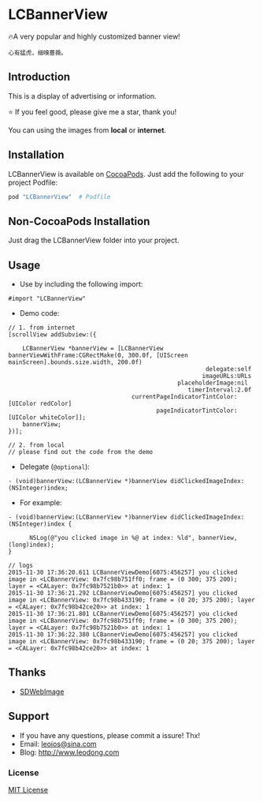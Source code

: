 # LCBannerView

🔥A very popular and highly customized banner view! 

````
心有猛虎，细嗅蔷薇。
````



## Introduction

This is a display of advertising or information.

⭐️ If you feel good, please give me a star, thank you!

You can using the images from **local** or **internet**.



## Installation

LCBannerView is available on [CocoaPods](https://cocoapods.org/). Just add the following to your project Podfile:
````ruby
pod "LCBannerView"  # Podfile
````



## Non-CocoaPods Installation

Just drag the LCBannerView folder into your project.



## Usage

* Use by including the following import:
````objc
#import "LCBannerView"
````
* Demo code:
````objc
// 1. from internet
[scrollView addSubview:({
    
    LCBannerView *bannerView = [LCBannerView bannerViewWithFrame:CGRectMake(0, 300.0f, [UIScreen mainScreen].bounds.size.width, 200.0f)
                                                        delegate:self
                                                       imageURLs:URLs
                                                placeholderImage:nil
                                                   timerInterval:2.0f
                                   currentPageIndicatorTintColor:[UIColor redColor]
                                          pageIndicatorTintColor:[UIColor whiteColor]];
    bannerView;
})];

// 2. from local
// please find out the code from the demo
````

* Delegate (`@optional`):
````objc
- (void)bannerView:(LCBannerView *)bannerView didClickedImageIndex:(NSInteger)index;
````
* For example:
````objc
- (void)bannerView:(LCBannerView *)bannerView didClickedImageIndex:(NSInteger)index {
      
      NSLog(@"you clicked image in %@ at index: %ld", bannerView, (long)index);
}

// logs
2015-11-30 17:36:20.611 LCBannerViewDemo[6075:456257] you clicked image in <LCBannerView: 0x7fc98b751ff0; frame = (0 300; 375 200); layer = <CALayer: 0x7fc98b7521b0>> at index: 1
2015-11-30 17:36:21.292 LCBannerViewDemo[6075:456257] you clicked image in <LCBannerView: 0x7fc98b433190; frame = (0 20; 375 200); layer = <CALayer: 0x7fc98b42ce20>> at index: 1
2015-11-30 17:36:21.801 LCBannerViewDemo[6075:456257] you clicked image in <LCBannerView: 0x7fc98b751ff0; frame = (0 300; 375 200); layer = <CALayer: 0x7fc98b7521b0>> at index: 1
2015-11-30 17:36:22.380 LCBannerViewDemo[6075:456257] you clicked image in <LCBannerView: 0x7fc98b433190; frame = (0 20; 375 200); layer = <CALayer: 0x7fc98b42ce20>> at index: 1
````



## Thanks
* [SDWebImage](https://github.com/rs/SDWebImage)



## Support
* If you have any questions, please commit a issure! Thx!
* Email: leoios@sina.com
* Blog: http://www.leodong.com



### License
[MIT License](http://opensource.org/licenses/MIT)
